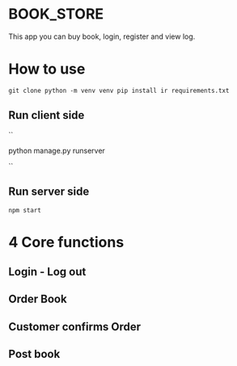 # BOOK_STORE
This app you can buy book, login, register and view log.

# How to use

``
git clone
python -m venv venv
pip install ir requirements.txt
``


## Run client side

``

python manage.py runserver

``

## Run server side

```
npm start
```


# 4 Core functions

## Login - Log out

## Order Book

## Customer confirms Order

## Post book

